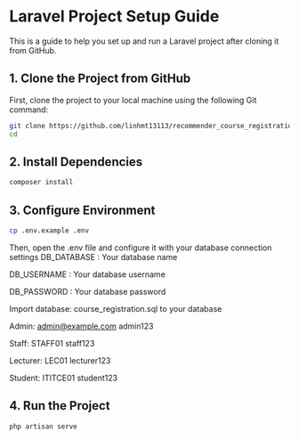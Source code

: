 # Laravel Project Setup Guide

This is a guide to help you set up and run a Laravel project after cloning it from GitHub.

## 1. Clone the Project from GitHub
First, clone the project to your local machine using the following Git command:

```bash
git clone https://github.com/linhmt13113/recommender_course_registration.git
cd 
```

## 2. Install Dependencies

```bash
composer install
```

## 3. Configure Environment

```bash
cp .env.example .env
```
Then, open the .env file and configure it with your database connection settings
DB_DATABASE : Your database name

DB_USERNAME : Your database username

DB_PASSWORD : Your database password

Import database: course_registration.sql to your database

Admin:
admin@example.com
admin123

Staff:
STAFF01
staff123

Lecturer:
LEC01
lecturer123

Student:
ITITCE01
student123

## 4. Run the Project

```bash
php artisan serve
```

